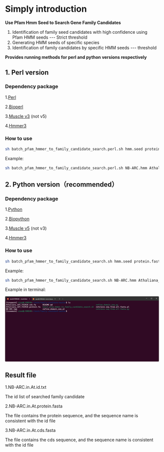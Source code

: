 # Simply introduction

**Use Pfam Hmm Seed to Search Gene Family Candidates** 
1. Identification of family seed candidates with high confidence using Pfam HMM seeds --- Strict threshold
2. Generating HMM seeds of specific species
3. Identification of family candidates by specific HMM seeds --- threshold

**Provides running methods for perl and python versions respectively**

## 1. Perl version
### Dependency package

1.[Perl](https://www.perl.org)

2.[Bioperl](https://bioperl.org)

3.[Muscle v3](http://drive5.com/muscle/) (not v5)

4.[Hmmer3](http://hmmer.org/download.html)

###  How to use
```Bash
sh batch_pfam_hmmer_to_family_candidate_search.perl.sh hmm.seed protein.fasta cds.fasta Strict_threshold threshold outname    
```
Example:
```Bash
sh batch_pfam_hmmer_to_family_candidate_search.perl.sh NB-ARC.hmm Athaliana_167_TAIR10.protein.fa Athaliana_167_TAIR10.cds.fa 1e-20 1e-10 NB-ARC.in.At
```

## 2. Python version（recommended）
### Dependency package

1.[Python](https://www.python.org/)

2.[Biopython](https://biopython.org/)

3.[Muscle v5](http://drive5.com/muscle/) (not v3)

4.[Hmmer3](http://hmmer.org/download.html)

###  How to use
```Bash
sh batch_pfam_hmmer_to_family_candidate_search.sh hmm.seed protein.fasta cds.fasta Strict_threshold threshold outname    
```
Example:
```Bash
sh batch_pfam_hmmer_to_family_candidate_search.sh NB-ARC.hmm Athaliana_167_TAIR10.protein.fa Athaliana_167_TAIR10.cds.fa 1e-20 1e-10 NB-ARC.in.At
```

Example in terminal:

![code_example.gif](https://github.com/Daaaaxianer/family-candidate/blob/master/code_example.gif)


## Result file

1.NB-ARC.in.At.id.txt

The id list of searched family candidate

2.NB-ARC.in.At.protein.fasta

The file contains the protein sequence, and the sequence name is consistent with the id file

3.NB-ARC.in.At.cds.fasta

The file contains the cds sequence, and the sequence name is consistent with the id file
